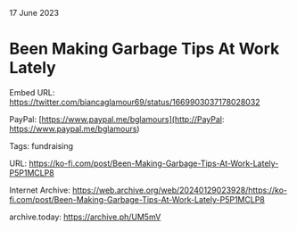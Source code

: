 17 June 2023

# Been Making Garbage Tips At Work Lately

Embed URL: https://twitter.com/biancaglamour69/status/1669903037178028032

PayPal: [https://www.paypal.me/bglamours](http://PayPal: https://www.paypal.me/bglamours)

Tags: fundraising

URL: https://ko-fi.com/post/Been-Making-Garbage-Tips-At-Work-Lately-P5P1MCLP8

Internet Archive: https://web.archive.org/web/20240129023928/https://ko-fi.com/post/Been-Making-Garbage-Tips-At-Work-Lately-P5P1MCLP8

archive.today: https://archive.ph/UM5mV
